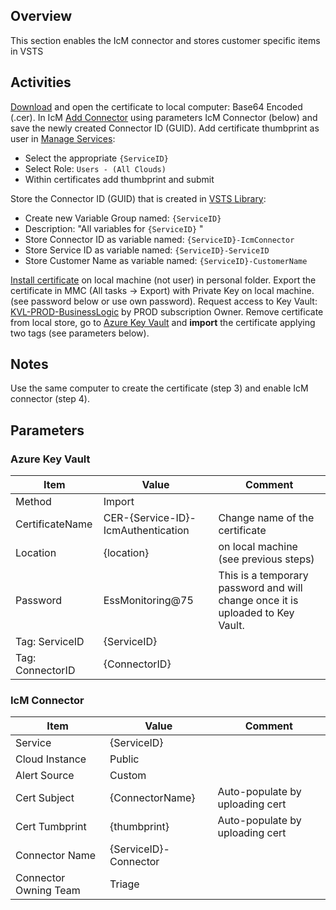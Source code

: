 ## Overview
This section enables the IcM connector and stores customer specific items in VSTS

## Activities

[Download](https://ssladminhre/) and open the certificate to local computer: Base64 Encoded (.cer).
In IcM [Add Connector](https://icm.ad.msft.net/imp/v3/administration/connectoronboarding) using parameters IcM Connector (below) and save the newly created Connector ID (GUID).
Add certificate thumbprint as user in [Manage Services](https://icm.ad.msft.net/imp/ManageTenants.aspx):

- Select the appropriate `{ServiceID}`
- Select Role: `Users - (All Clouds)`
- Within certificates add thumbprint and submit

Store the Connector ID (GUID) that is created in [VSTS Library](https://easplatform.visualstudio.com/Monitoring/_library?itemType=VariableGroups):

- Create new Variable Group named: `{ServiceID}`
- Description: "All variables for `{ServiceID}` "
- Store Connector ID as variable named: `{ServiceID}-IcmConnector`
- Store Service ID as variable named: `{ServiceID}-ServiceID`
- Store Customer Name as variable named: `{ServiceID}-CustomerName`

[Install certificate](https://microsoft.sharepoint.com/sites/itweb/faq/identity/Pages/Installing-SSL-Certificates.aspx) on local machine (not user) in personal folder.
Export the certificate in MMC (All tasks -> Export) with Private Key on local machine. (see password below or use own password).
Request access to Key Vault: [KVL-PROD-BusinessLogic](https://ms.portal.azure.com/#@microsoft.onmicrosoft.com/resource/subscriptions/16b26395-68e3-45e2-81c1-54729c26aba8/resourceGroups/BusinessLogic-PROD/providers/Microsoft.KeyVault/vaults/KVL-PROD-BusinessLogic/overview) by PROD subscription Owner.
Remove certificate from local store, go to [Azure Key Vault](https://ms.portal.azure.com/#@microsoft.onmicrosoft.com/resource/subscriptions/16b26395-68e3-45e2-81c1-54729c26aba8/resourceGroups/BusinessLogic-PROD/providers/Microsoft.KeyVault/vaults/KVL-PROD-BusinessLogic/overview) and **import** the certificate applying two tags (see parameters below).

## Notes

Use the same computer to create the certificate (step 3) and enable IcM connector (step 4).

## Parameters

### Azure Key Vault

|Item|Value|Comment|
|---|---|---|
|Method| Import |
|CertificateName| CER-{Service-ID}-IcmAuthentication | Change name of the certificate |
|Location| {location}| on local machine (see previous steps) |
|Password | EssMonitoring@75 | This is a temporary password and will change once it is uploaded to Key Vault.|
|Tag: ServiceID| {ServiceID} | |
|Tag: ConnectorID| {ConnectorID} |

### IcM Connector

|Item|Value|Comment|
|---|---|---|
|Service|{ServiceID}| |
|Cloud Instance|Public| |
|Alert Source|Custom| |
|Cert Subject|{ConnectorName}|Auto-populate by uploading cert|
|Cert Tumbprint|{thumbprint}|Auto-populate by uploading cert|
|Connector Name|{ServiceID}-Connector|  |
|Connector Owning Team|Triage| |
